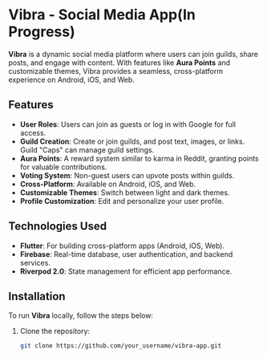 # Vibra - Social Media App(In Progress)

**Vibra** is a dynamic social media platform where users can join guilds, share posts, and engage with content. With features like **Aura Points** and customizable themes, Vibra provides a seamless, cross-platform experience on Android, iOS, and Web.

## Features

- **User Roles**: Users can join as guests or log in with Google for full access.
- **Guild Creation**: Create or join guilds, and post text, images, or links. Guild "Caps" can manage guild settings.
- **Aura Points**: A reward system similar to karma in Reddit, granting points for valuable contributions.
- **Voting System**: Non-guest users can upvote posts within guilds.
- **Cross-Platform**: Available on Android, iOS, and Web.
- **Customizable Themes**: Switch between light and dark themes.
- **Profile Customization**: Edit and personalize your user profile.

## Technologies Used

- **Flutter**: For building cross-platform apps (Android, iOS, Web).
- **Firebase**: Real-time database, user authentication, and backend services.
- **Riverpod 2.0**: State management for efficient app performance.

## Installation

To run **Vibra** locally, follow the steps below:

1. Clone the repository:

   ```bash
   git clone https://github.com/your_username/vibra-app.git

